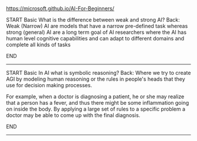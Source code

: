 https://microsoft.github.io/AI-For-Beginners/

START
Basic
What is the difference between weak and strong AI?
Back: Weak (Narrow) AI are models that have a narrow pre-defined task whereas strong (general) AI are a long term goal of AI researchers where the AI has human level cognitive capabilities and can adapt to different domains and complete all kinds of tasks
<!--ID: 1720964402677-->
END

--- 

START
Basic
In AI what is symbolic reasoning?
Back: Where we try to create AGI by modeling human reasoning or the rules in people's heads that they use for decision making processes.

For example, when a doctor is diagnosing a patient, he or she may realize that a person has a fever, and thus there might be some inflammation going on inside the body. By applying a large set of rules to a specific problem a doctor may be able to come up with the final diagnosis.
<!--ID: 1720964402681-->
END

---


